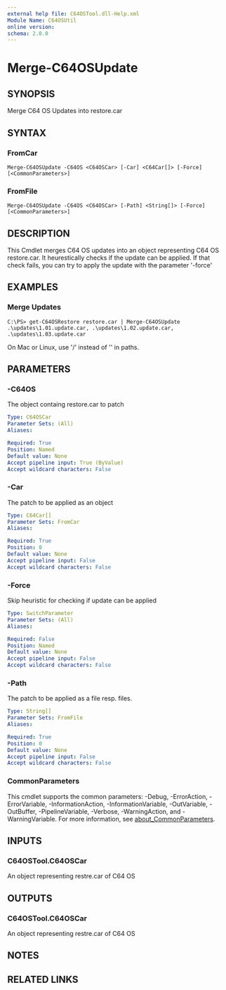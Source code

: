 ```yaml
---
external help file: C64OSTool.dll-Help.xml
Module Name: C64OSUtil
online version:
schema: 2.0.0
---
```


# Merge-C64OSUpdate

## SYNOPSIS
Merge C64 OS Updates into restore.car

## SYNTAX

### FromCar
```
Merge-C64OSUpdate -C64OS <C64OSCar> [-Car] <C64Car[]> [-Force] [<CommonParameters>]
```

### FromFile
```
Merge-C64OSUpdate -C64OS <C64OSCar> [-Path] <String[]> [-Force] [<CommonParameters>]
```

## DESCRIPTION
This Cmdlet merges C64 OS updates into an object representing C64 OS restore.car.
It heurestically checks if the update can be applied.
If that check fails, you can try to apply the update with the parameter '-force'

## EXAMPLES

### Merge Updates
```
C:\PS> get-C64OSRestore restore.car | Merge-C64OSUpdate .\updates\1.01.update.car, .\updates\1.02.update.car, .\updates\1.03.update.car
```

On Mac or Linux, use '/' instead of '\' in paths.

## PARAMETERS

### -C64OS
The object containg restore.car to patch

```yaml
Type: C64OSCar
Parameter Sets: (All)
Aliases:

Required: True
Position: Named
Default value: None
Accept pipeline input: True (ByValue)
Accept wildcard characters: False
```

### -Car
The patch to be applied as an object

```yaml
Type: C64Car[]
Parameter Sets: FromCar
Aliases:

Required: True
Position: 0
Default value: None
Accept pipeline input: False
Accept wildcard characters: False
```

### -Force
Skip heuristic for checking if update can be applied

```yaml
Type: SwitchParameter
Parameter Sets: (All)
Aliases:

Required: False
Position: Named
Default value: None
Accept pipeline input: False
Accept wildcard characters: False
```

### -Path
The patch to be applied as a file resp.
files.

```yaml
Type: String[]
Parameter Sets: FromFile
Aliases:

Required: True
Position: 0
Default value: None
Accept pipeline input: False
Accept wildcard characters: False
```

### CommonParameters
This cmdlet supports the common parameters: -Debug, -ErrorAction, -ErrorVariable, -InformationAction, -InformationVariable, -OutVariable, -OutBuffer, -PipelineVariable, -Verbose, -WarningAction, and -WarningVariable. For more information, see [about_CommonParameters](http://go.microsoft.com/fwlink/?LinkID=113216).

## INPUTS

### C64OSTool.C64OSCar
An object representing restre.car of C64 OS

## OUTPUTS

### C64OSTool.C64OSCar
An object representing restre.car of C64 OS

## NOTES

## RELATED LINKS
